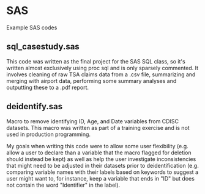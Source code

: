 # SAS
Example SAS codes

## sql_casestudy.sas
This code was written as the final project for the SAS SQL class, so it's written almost exclusively using proc sql and is only sparsely commented.  It involves cleaning of raw TSA claims data from a .csv file, summarizing and merging with airport data, performing some summary analyses and outputting these to a .pdf report.

## deidentify.sas
Macro to remove identifying ID, Age, and Date variables from CDISC datasets.  This macro was written as part of a training exercise and is not used in production programming.

My goals when writing this code were to allow some user flexibility (e.g. allow a user to declare than a variable that the macro flagged for deletion should instead be kept) as well as help the user investigate inconsistencies that might need to be adjusted in their datasets prior to deidentification (e.g. comparing variable names with their labels based on keywords to suggest a user might want to, for instance, keep a variable that ends in "ID" but does not contain the word "Identifier" in the label).

